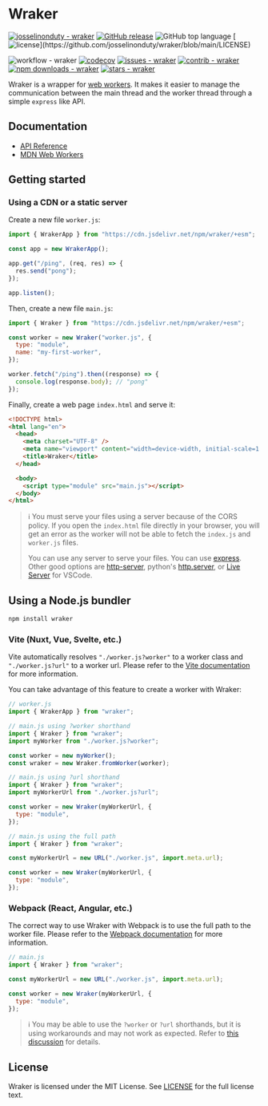 # Wraker

[![josselinonduty - wraker](https://img.shields.io/static/v1?label=josselinonduty&message=wraker&color=blueviolet&logo=github)](https://github.com/josselinonduty/wraker "Go to GitHub repo")
[![GitHub release](https://img.shields.io/github/release/josselinonduty/wraker?include_prereleases=&sort=semver&color=teal)](https://github.com/josselinonduty/wraker/releases/)
![GitHub top language](https://img.shields.io/github/languages/top/josselinonduty/wraker)
[![license](https://img.shields.io/badge/License-MIT-orange?label="license")](https://github.com/josselinonduty/wraker/blob/main/LICENSE)

![workflow - wraker](https://img.shields.io/github/actions/workflow/status/josselinonduty/wraker/test.yml?label="pipeline")
[![codecov](https://codecov.io/github/josselinonduty/wraker/graph/badge.svg?token=A872AFRRJ0)](https://codecov.io/github/josselinonduty/wraker)
[![issues - wraker](https://img.shields.io/github/issues/josselinonduty/wraker)](https://github.com/josselinonduty/wraker/issues)
[![contrib - wraker](https://img.shields.io/github/contributors/josselinonduty/wraker?color=teal)](https://github.com/josselinonduty/wraker)
[![npm downloads - wraker](https://img.shields.io/npm/dm/wraker?color=teal)](https://www.npmjs.com/package/wraker)
[![stars - wraker](https://img.shields.io/github/stars/josselinonduty/wraker?style=social)](https://github.com/josselinonduty/wraker)

Wraker is a wrapper for [web workers](https://developer.mozilla.org/docs/Web/API/Worker/Worker).
It makes it easier to manage the communication between the main thread and the worker thread through a simple `express` like API.

## Documentation

- [API Reference](https://josselinonduty.github.io/wraker/)
- [MDN Web Workers](https://developer.mozilla.org/docs/Web/API/Worker/Worker)

## Getting started

### Using a CDN or a static server

Create a new file `worker.js`:

```js
import { WrakerApp } from "https://cdn.jsdelivr.net/npm/wraker/+esm";

const app = new WrakerApp();

app.get("/ping", (req, res) => {
  res.send("pong");
});

app.listen();
```

Then, create a new file `main.js`:

```js
import { Wraker } from "https://cdn.jsdelivr.net/npm/wraker/+esm";

const worker = new Wraker("worker.js", {
  type: "module",
  name: "my-first-worker",
});

worker.fetch("/ping").then((response) => {
  console.log(response.body); // "pong"
});
```

Finally, create a web page `index.html` and serve it:

```html
<!DOCTYPE html>
<html lang="en">
  <head>
    <meta charset="UTF-8" />
    <meta name="viewport" content="width=device-width, initial-scale=1.0" />
    <title>Wraker</title>
  </head>

  <body>
    <script type="module" src="main.js"></script>
  </body>
</html>
```

> ℹ️ You must serve your files using a server because of the CORS policy. If you open the `index.html` file directly in your browser, you will get an error as the worker will not be able to fetch the `index.js` and `worker.js` files.
>
> You can use any server to serve your files. You can use [express](https://www.npmjs.com/package/express). Other good options are [http-server](https://www.npmjs.com/package/http-server), python's [http.server](https://docs.python.org/3/library/http.server.html), or [Live Server](https://marketplace.visualstudio.com/items?itemName=ritwickdey.LiveServer) for VSCode.

## Using a Node.js bundler

```bash
npm install wraker
```

### Vite (Nuxt, Vue, Svelte, etc.)

Vite automatically resolves `"./worker.js?worker"` to a worker class and `"./worker.js?url"` to a worker url. Please refer to the [Vite documentation](https://v3.vitejs.dev/guide/features.html#import-with-query-suffixes) for more information.

You can take advantage of this feature to create a worker with Wraker:

```js
// worker.js
import { WrakerApp } from "wraker";
```

```js
// main.js using ?worker shorthand
import { Wraker } from "wraker";
import myWorker from "./worker.js?worker";

const worker = new myWorker();
const wraker = new Wraker.fromWorker(worker);
```

```js
// main.js using ?url shorthand
import { Wraker } from "wraker";
import myWorkerUrl from "./worker.js?url";

const worker = new Wraker(myWorkerUrl, {
  type: "module",
});
```

```js
// main.js using the full path
import { Wraker } from "wraker";

const myWorkerUrl = new URL("./worker.js", import.meta.url);

const worker = new Wraker(myWorkerUrl, {
  type: "module",
});
```

### Webpack (React, Angular, etc.)

The correct way to use Wraker with Webpack is to use the full path to the worker file. Please refer to the [Webpack documentation](https://webpack.js.org/guides/web-workers/) for more information.

```js
// main.js
import { Wraker } from "wraker";

const myWorkerUrl = new URL("./worker.js", import.meta.url);

const worker = new Wraker(myWorkerUrl, {
  type: "module",
});
```

> ℹ️ You may be able to use the `?worker` or `?url` shorthands, but it is using workarounds and may not work as expected. Refer to [this discussion](https://github.com/vitejs/vite/issues/13680) for details.

## License

Wraker is licensed under the MIT License. See [LICENSE](LICENSE) for the full license text.
